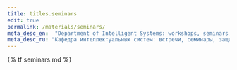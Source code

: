 ```yaml
---
title: titles.seminars
edit: true
permalink: /materials/seminars/
meta_desc_en:  "Department of Intelligent Systems: workshops, seminars, dissertation defendences"
meta_desc_ru: "Кафедра интеллектуальных систем: встречи, семинары, защиты ВКР и диссертаций"
---
```


{% tf seminars.md %}
